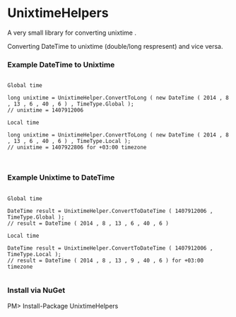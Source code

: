 # UnixtimeHelpers


A very small library for converting unixtime
.

Converting DateTime to unixtime (double/long respresent) and vice versa.

### Example DateTime to Unixtime

```

Global time

long unixtime = UnixtimeHelper.ConvertToLong ( new DateTime ( 2014 , 8 , 13 , 6 , 40 , 6 ) , TimeType.Global );
// unixtime = 1407912006

Local time

long unixtime = UnixtimeHelper.ConvertToLong ( new DateTime ( 2014 , 8 , 13 , 6 , 40 , 6 ) , TimeType.Local );
// unixtime = 1407922806 for +03:00 timezone



```

### Example Unixtime to DateTime

```

Global time

DateTime result = UnixtimeHelper.ConvertToDateTime ( 1407912006 , TimeType.Global );
// result = DateTime ( 2014 , 8 , 13 , 6 , 40 , 6 )

Local time

DateTime result = UnixtimeHelper.ConvertToDateTime ( 1407912006 , TimeType.Local );
// result = DateTime ( 2014 , 8 , 13 , 9 , 40 , 6 ) for +03:00 timezone


```

### Install via NuGet


PM> Install-Package UnixtimeHelpers